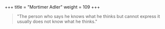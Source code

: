 +++
title = "Mortimer Adler"
weight = 109
+++

> "The person who says he knows what he thinks but cannot express it usually
> does not know what he thinks."
